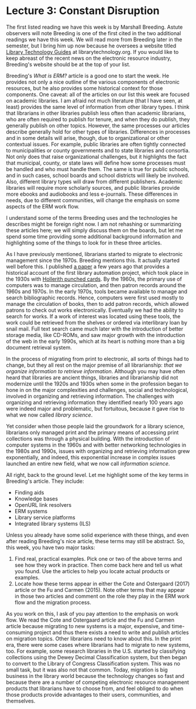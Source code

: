 # Lecture 3: Constant Disruption

The first listed reading we have this week is by Marshall Breeding. Astute
observers will note Breeding is one of the first cited in the two
additional readings we have this week. We will read more from Breeding later in
the semester, but I bring him up now because he oversees a website titled
[Library Technology Guides][LTGuides] at librarytechnology.org. If you would like to
keep abreast of the recent news on the electronic resource industry, Breeding's
website should be at the top of your list.

Breeding's *What is ERM?* article is a good one to start the week. He provides
not only a nice outline of the various components of electronic resources, but
he also provides some historical context for those components. One caveat: all
of the articles on our list this week are focused on academic libraries. I am
afraid not much literature (that I have seen, at least) provides the same level
of information from other library types. I think that librarians in other
libraries publish less often than academic librarians, who are often required
to publish for tenure, and when they do publish, they generally publish on
other topics. However, the same processes our articles describe generally hold
for other types of libraries. Differences in processes and in some details will
arise, though, due to organizational or other contextual issues. For example,
public libraries are often tightly connected to municipalities or county
governments and to state libraries and consortia. Not only does that raise
organizational challenges, but it highlights the fact that municipal, county,
or state laws will define how some processes must be handled and who must
handle them. The same is true for public schools, and in such cases, school
boards and school districts will likely be involved. Also, different library
types will draw from different publishers. Academic libraries will require more
scholarly sources, and public libraries provide more ebooks and audiobooks and
less e-journals. These differences in needs, due to different communities, will
change the emphasis on some aspects of the ERM work flow.

I understand some of the terms Breeding uses and the technologies he describes
might be foreign right now. I am not rehashing or summarizing these articles
here; we will simply discuss them on the boards, but let me spend some time
providing some additional background information and highlighting some of the
things to look for in these three articles.

As I have previously mentioned, librarians started to migrate to electronic
management since the 1970s. Breeding mentions this. It actually started well
before this. I published [a paper][burns2013] a few years ago that provides
a historical account of the first library automation project, which took place
in the 1930s with [Hollerith punched cards][punched_cards]. By the 1960s, the
primary use of computers was to manage circulation, and then patron records
around the 1960s and 1970s. In the early 1970s, tools became available to
manage and search bibliographic records. Hence, computers were first used
mostly to manage the circulation of books, then to add patron records, which
allowed patrons to check out works electronically. Eventually we had the
ability to search for works. If a work of interest was located using these
tools, the work could be retrieved from the shelves or ordered via interlibrary
loan by snail mail. Full text search came much later with the introduction of
better storage media, like CD-ROMs, and saw major growth with the introduction
of the web in the early 1990s, which at its heart is nothing more than a big
document retrieval system.

In the process of migrating from print to electronic, all sorts of things had
to change, but they all rest on the major premise of all librarianship: *that
we organize information to retrieve information*. Although you may have often
heard that libraries are ancient things, libraries and librarianship did not
modernize until the 1920s and 1930s when some in the profession began to hone
in on the major complexities and challenges, social and technological, involved
in organizing and retrieving information. The challenges with organizing and
retrieving information they identified nearly 100 years ago were indeed major
and problematic, but fortuitous, because it gave rise to what we now called
*library science*.

Yet consider when those people laid the groundwork for a library science,
librarians only managed print and the primary means of accessing print
collections was through a physical building. With the introduction of computer
systems in the 1960s and with better networking technologies in the 1980s and
1990s, issues with organizing and retrieving information grew exponentially,
and indeed, this exponential increase in complex issues launched an entire new
field, what we now call *information science*.

All right, back to the ground level. Let me highlight some of the key terms in
Breeding's article. They include:

* Finding aids
* Knowledge bases
* OpenURL link resolvers
* ERM systems
* Library service platforms
* Integrated library systems (ILS)

Unless you already have some solid experience with these things, and even after
reading Breeding's nice article, these terms may still be abstract. So, this
week, you have two major tasks:

1. Find real, practical examples. Pick one or two of the above terms and see
   how they work in practice. Then come back here and tell us what you found.
   Use the articles to help you locate actual products or examples.
2. Locate how these terms appear in either the Cote and Ostergaard (2017)
   article or the Fu and Carmen (2015). Note other terms that may appear in
   those two articles and comment on the role they play in the ERM work flow
   and the migration process.

As you work on this, I ask of you pay attention to the emphasis on work flow.
We read the Cote and Ostergaard article and the Fu and Carmen article because
migrating to new systems is a major, expensive, and time-consuming project and
thus there exists a need to write and publish articles on migration topics.
Other librarians need to know about this. In the print era, there were some
cases where librarians had to migrate to new systems, too. For example, some
research libraries in the U.S. started by classifying collections using the
Dewey Decimal Classification system, but then began to convert to the Library
of Congress Classification system. This was no small task, but it was also not
that common. Today, migration is big business in the library world because the
technology changes so fast and because there are a number of competing
electronic resource management products that librarians have to choose from,
and feel obliged to do when those products provide advantages to their users,
communities, and themselves.

[LTGuides]:https://librarytechnology.org/
[punched_cards]:https://en.wikipedia.org/wiki/Punched_card
[burns2013]:https://muse.jhu.edu/article/534487
